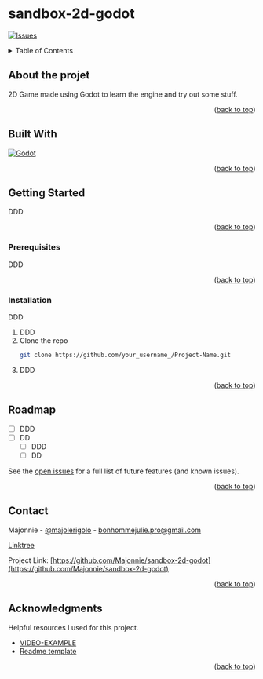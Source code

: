 # sandbox-2d-godot

<a name="readme-top"></a>

<!-- PROJECT LOGO -->

<!-- Badges -->

[![Issues][issues-shield]][issues-url]

<!-- Table of contents -->
<details>
  <summary>Table of Contents</summary>
  <ol>
	<li>
	  <a href="#about-the-project">About The Project</a>
	  <ul>
		<li><a href="#built-with">Built With</a></li>
	  </ul>
	</li>
	<li>
	  <a href="#getting-started">Getting Started</a>
	  <ul>
		<li><a href="#prerequisites">Prerequisites</a></li>
		<li><a href="#installation">Installation</a></li>
	  </ul>
	</li>
	<li><a href="#roadmap">Roadmap</a></li>
	<li><a href="#contact">Contact</a></li>
	<li><a href="#acknowledgments">Acknowledgments</a></li>
  </ol>
</details>

## About the projet

2D Game made using Godot to learn the engine and try out some stuff.

<p align="right">(<a href="#readme-top">back to top</a>)</p>

## Built With

[![Godot][Godot-badge]][Godot-url]

<p align="right">(<a href="#readme-top">back to top</a>)</p>

## Getting Started

DDD

<p align="right">(<a href="#readme-top">back to top</a>)</p>

### Prerequisites

DDD

<p align="right">(<a href="#readme-top">back to top</a>)</p>

### Installation

DDD

1. DDD
2. Clone the repo
   ```sh
   git clone https://github.com/your_username_/Project-Name.git
   ```
3. DDD

<p align="right">(<a href="#readme-top">back to top</a>)</p>

<!-- Roadmap -->

## Roadmap

- [ ] DDD
- [ ] DD
  - [ ] DDD
  - [ ] DD

See the [open issues](https://github.com/Majonnie/sandbox-2d-godot/issues) for a full list of future features (and known issues).

<p align="right">(<a href="#readme-top">back to top</a>)</p>

<!-- Contact -->

## Contact

Majonnie - [@majolerigolo][twitter-url] - bonhommejulie.pro@gmail.com

[Linktree][linktree-url]

Project Link: [https://github.com/Majonnie/sandbox-2d-godot](https://github.com/Majonnie/sandbox-2d-godot)

<p align="right">(<a href="#readme-top">back to top</a>)</p>

<!-- ACKNOWLEDGMENTS -->

## Acknowledgments

Helpful resources I used for this project.

- [VIDEO-EXAMPLE](https://youtube.com)
- [Readme template](https://github.com/othneildrew/Best-README-Template)

<p align="right">(<a href="#readme-top">back to top</a>)</p>

<!-- MARKDOWN LINKS & IMAGES -->
<!-- https://www.markdownguide.org/basic-syntax/#reference-style-links -->

[issues-shield]: https://img.shields.io/github/issues/othneildrew/Best-README-Template.svg?style=for-the-badge
[issues-url]: https://github.com/Majonnie/sandbox-2d-godot/issues
[linkedin-shield]: https://img.shields.io/badge/-LinkedIn-black.svg?style=for-the-badge&logo=linkedin&colorB=555
[twitter-url]: https://x.com/majolerigolo
[linktree-url]: https://linktr.ee/Majonnie
[linkedin-url]: https://linkedin.com/in/bonhomme-julie
[Godot-badge]: https://img.shields.io/badge/godot-000000?style=for-the-badge&logo=godotengine&logoColor=white`
[Godot-url]: https://godotengine.org/
